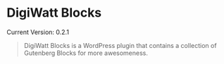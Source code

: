 # DigiWatt Blocks

Current Version: 0.2.1

> DigiWatt Blocks is a WordPress plugin that contains a collection of Gutenberg Blocks for more awesomeness.